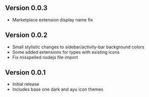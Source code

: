 ## Version 0.0.3
- Marketplace extension display name fix

## Version 0.0.2
- Small stylistic changes to sidebar/activity-bar background colors
- Some added extensions for types with existing icons
- Fix misspelled nodejs file import

## Version 0.0.1
- Initial release
- Includes base one dark and ayu icon themes
